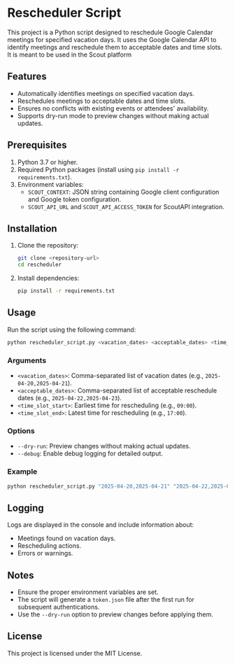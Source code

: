 # Rescheduler Script

This project is a Python script designed to reschedule Google Calendar meetings for specified vacation days. It uses the Google Calendar API to identify meetings and reschedule them to acceptable dates and time slots. It is meant to be used in the Scout platform

## Features
- Automatically identifies meetings on specified vacation days.
- Reschedules meetings to acceptable dates and time slots.
- Ensures no conflicts with existing events or attendees' availability.
- Supports dry-run mode to preview changes without making actual updates.

## Prerequisites
1. Python 3.7 or higher.
2. Required Python packages (install using `pip install -r requirements.txt`).
4. Environment variables:
   - `SCOUT_CONTEXT`: JSON string containing Google client configuration and Google token configuration.
   - `SCOUT_API_URL` and `SCOUT_API_ACCESS_TOKEN` for ScoutAPI integration.

## Installation
1. Clone the repository:
   ```bash
   git clone <repository-url>
   cd rescheduler
   ```
2. Install dependencies:
   ```bash
   pip install -r requirements.txt
   ```

## Usage
Run the script using the following command:
```bash
python rescheduler_script.py <vacation_dates> <acceptable_dates> <time_slot_start> <time_slot_end> [--dry-run] [--debug]
```

### Arguments
- `<vacation_dates>`: Comma-separated list of vacation dates (e.g., `2025-04-20,2025-04-21`).
- `<acceptable_dates>`: Comma-separated list of acceptable reschedule dates (e.g., `2025-04-22,2025-04-23`).
- `<time_slot_start>`: Earliest time for rescheduling (e.g., `09:00`).
- `<time_slot_end>`: Latest time for rescheduling (e.g., `17:00`).

### Options
- `--dry-run`: Preview changes without making actual updates.
- `--debug`: Enable debug logging for detailed output.

### Example
```bash
python rescheduler_script.py "2025-04-20,2025-04-21" "2025-04-22,2025-04-23" "09:00" "17:00" --dry-run
```

## Logging
Logs are displayed in the console and include information about:
- Meetings found on vacation days.
- Rescheduling actions.
- Errors or warnings.

## Notes
- Ensure the proper environment variables are set.
- The script will generate a `token.json` file after the first run for subsequent authentications.
- Use the `--dry-run` option to preview changes before applying them.

## License
This project is licensed under the MIT License.